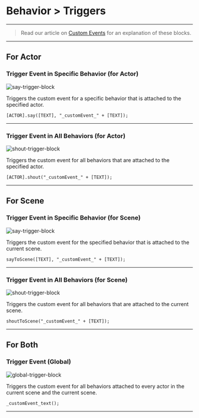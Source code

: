 # Behavior > Triggers

***

> Read our article on [Custom Events](http://www.stencyl.com/help/view/custom-events/) for an explanation of these blocks.

***

## For Actor

### <a name="say"></a> Trigger Event in Specific Behavior (for Actor)

![say-trigger-block](http://static.stencyl.com/pedia2/block-images/7%20-%20Behavior/0%20-%20Triggers/say.png)

Triggers the custom event for a specific behavior that is attached to the specified actor.

```
[ACTOR].say([TEXT], "_customEvent_" + [TEXT]);
```

***

### <a name="shout"></a> Trigger Event in All Behaviors (for Actor)

![shout-trigger-block](http://static.stencyl.com/pedia2/block-images/7%20-%20Behavior/0%20-%20Triggers/shout.png)

Triggers the custom event for all behaviors that are attached to the specified actor.

```
[ACTOR].shout("_customEvent_" + [TEXT]);
```

***

## For Scene

### <a name="scene-say"></a> Trigger Event in Specific Behavior (for Scene)

![say-trigger-block](http://static.stencyl.com/pedia2/block-images/7%20-%20Behavior/0%20-%20Triggers/scene-say.png)

Triggers the custom event for the specified behavior that is attached to the current scene.

```
sayToScene([TEXT], "_customEvent_" + [TEXT]);
```

***

### <a name="scene-shout"></a> Trigger Event in All Behaviors (for Scene)

![shout-trigger-block](http://static.stencyl.com/pedia2/block-images/7%20-%20Behavior/0%20-%20Triggers/scene-shout.png)

Triggers the custom event for all behaviors that are attached to the current scene.

```
shoutToScene("_customEvent_" + [TEXT]);
```

***

## For Both

### <a name="say-this"></a> Trigger Event (Global)

![global-trigger-block](http://static.stencyl.com/pedia2/block-images/7%20-%20Behavior/0%20-%20Triggers/say-this.png)

Triggers the custom event for all behaviors attached to every actor in the current scene and the current scene.

```
_customEvent_text();
```

***
